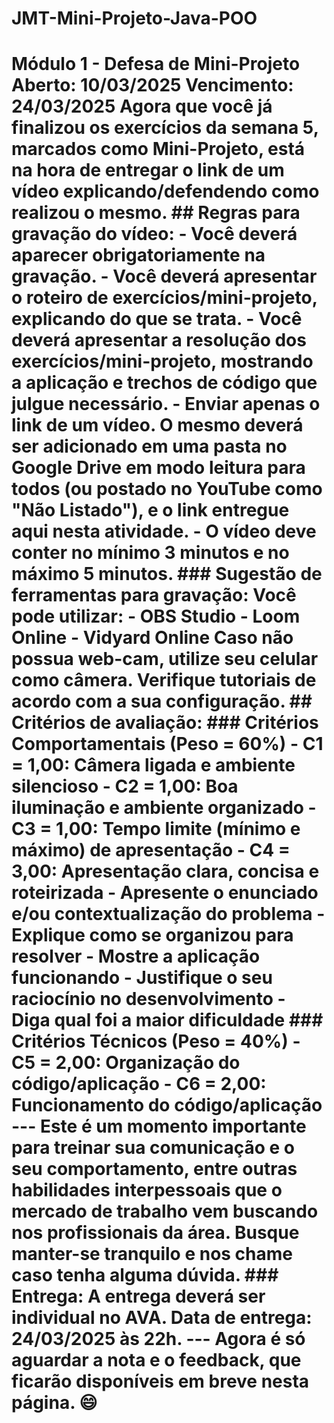 # JMT-Mini-Projeto-Java-POO
 # Módulo 1 - Defesa de Mini-Projeto  **Aberto:** 10/03/2025   **Vencimento:** 24/03/2025    Agora que você já finalizou os exercícios da semana 5, marcados como Mini-Projeto, está na hora de entregar o link de um vídeo explicando/defendendo como realizou o mesmo.  ## Regras para gravação do vídeo:  - Você deverá aparecer obrigatoriamente na gravação. - Você deverá apresentar o roteiro de exercícios/mini-projeto, explicando do que se trata. - Você deverá apresentar a resolução dos exercícios/mini-projeto, mostrando a aplicação e trechos de código que julgue necessário. - Enviar apenas o link de um vídeo. O mesmo deverá ser adicionado em uma pasta no Google Drive em modo leitura para todos (ou postado no YouTube como "Não Listado"), e o link entregue aqui nesta atividade. - O vídeo deve conter no **mínimo 3 minutos** e no **máximo 5 minutos**.  ### Sugestão de ferramentas para gravação:  Você pode utilizar: - **OBS Studio** - **Loom Online** - **Vidyard Online**  Caso não possua web-cam, utilize seu celular como câmera. Verifique tutoriais de acordo com a sua configuração.  ## Critérios de avaliação:  ### Critérios Comportamentais (Peso = 60%) - **C1 = 1,00:** Câmera ligada e ambiente silencioso - **C2 = 1,00:** Boa iluminação e ambiente organizado - **C3 = 1,00:** Tempo limite (mínimo e máximo) de apresentação - **C4 = 3,00:** Apresentação clara, concisa e roteirizada   - Apresente o enunciado e/ou contextualização do problema   - Explique como se organizou para resolver   - Mostre a aplicação funcionando   - Justifique o seu raciocínio no desenvolvimento   - Diga qual foi a maior dificuldade  ### Critérios Técnicos (Peso = 40%) - **C5 = 2,00:** Organização do código/aplicação - **C6 = 2,00:** Funcionamento do código/aplicação  ---  Este é um momento importante para treinar sua comunicação e o seu comportamento, entre outras habilidades interpessoais que o mercado de trabalho vem buscando nos profissionais da área. Busque manter-se tranquilo e nos chame caso tenha alguma dúvida.  ### **Entrega:** A entrega deverá ser **individual** no AVA.   **Data de entrega:** 24/03/2025 às 22h.  ---  Agora é só aguardar a nota e o feedback, que ficarão disponíveis em breve nesta página. 😄
